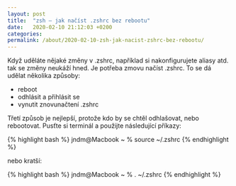 ```yaml
---
layout: post
title:  "zsh – jak načíst .zshrc bez rebootu"
date:   2020-02-10 21:12:03 +0200
categories:
permalink: /about/2020-02-10-zsh-jak-nacist-zshrc-bez-rebootu/ 
---
```

Když uděláte nějaké změny v  .zshrc, například si nakonfigurujete aliasy atd. tak se změny neukáží hned. Je potřeba zmovu načíst .zshrc. To se dá udělat několika způsoby:
* reboot
* odhlásit a přihlásit se
* vynutit znovunačtení .zshrc


Třetí způsob je nejlepší, protože kdo by se chtěl odhlašovat, nebo rebootovat. Pusťte si terminál a použijte následující příkazy:

{% highlight bash %}
jndm@Macbook ~ % source ~/.zshrc
{% endhighlight %}

nebo kratší:

{% highlight bash %}
jndm@Macbook ~ % . ~/.zshrc
{% endhighlight %}